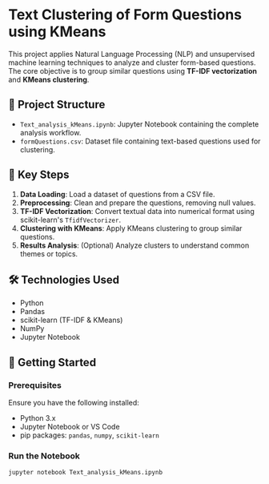 # Text Clustering of Form Questions using KMeans

This project applies Natural Language Processing (NLP) and unsupervised machine learning techniques to analyze and cluster form-based questions. The core objective is to group similar questions using **TF-IDF vectorization** and **KMeans clustering**.

## 📁 Project Structure

- `Text_analysis_kMeans.ipynb`: Jupyter Notebook containing the complete analysis workflow.
- `formQuestions.csv`: Dataset file containing text-based questions used for clustering.

## 📌 Key Steps

1. **Data Loading**: Load a dataset of questions from a CSV file.
2. **Preprocessing**: Clean and prepare the questions, removing null values.
3. **TF-IDF Vectorization**: Convert textual data into numerical format using scikit-learn's `TfidfVectorizer`.
4. **Clustering with KMeans**: Apply KMeans clustering to group similar questions.
5. **Results Analysis**: (Optional) Analyze clusters to understand common themes or topics.

## 🛠️ Technologies Used

- Python
- Pandas
- scikit-learn (TF-IDF & KMeans)
- NumPy
- Jupyter Notebook

## 🚀 Getting Started

### Prerequisites
Ensure you have the following installed:
- Python 3.x
- Jupyter Notebook or VS Code
- pip packages: `pandas`, `numpy`, `scikit-learn`

### Run the Notebook
```bash
jupyter notebook Text_analysis_kMeans.ipynb
